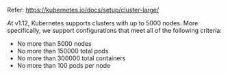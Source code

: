 Refer: https://kubernetes.io/docs/setup/cluster-large/

At v1.12, Kubernetes supports clusters with up to 5000 nodes. More specifically, we support configurations that meet all of the following criteria:

 * No more than 5000 nodes
 * No more than 150000 total pods
 * No more than 300000 total containers
 * No more than 100 pods per node
